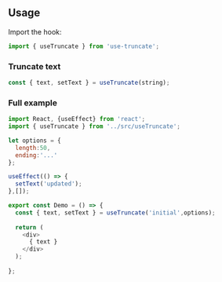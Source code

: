 ## Usage

Import the hook:

```javascript
import { useTruncate } from 'use-truncate';
```

### Truncate text

```javascript
const { text, setText } = useTruncate(string);
```

### Full example

```javascript
import React, {useEffect} from 'react';
import { useTruncate } from '../src/useTruncate';

let options = {
  length:50,
  ending:'...'
};

useEffect(() => {
  setText('updated');
},[]);

export const Demo = () => {
  const { text, setText } = useTruncate('initial',options);
  
  return (
    <div>
      { text }
    </div>
  );
  
};
```
